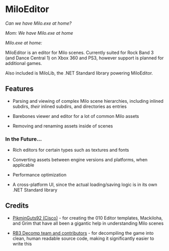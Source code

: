 # MiloEditor

*Can we have Milo.exe at home?*

*Mom: We have Milo.exe at home*

*Milo.exe at home:*



MiloEditor is an editor for Milo scenes. Currently suited for Rock Band 3 (and Dance Central 1) on Xbox 360 and PS3, however support is planned for additional games.

Also included is MiloLib, the .NET Standard library powering MiloEditor.




## Features

- Parsing and viewing of complex Milo scene hierarchies, including inlined subdirs, *their* inlined subdirs, and directories as entries

- Barebones viewer and editor for a lot of common Milo assets

- Removing and renaming assets inside of scenes

### In the Future...

* Rich editors for certain types such as textures and fonts

* Converting assets between engine versions and platforms, when applicable

* Performance optimization

* A cross-platform UI, since the actual loading/saving logic is in its own .NET Standard library

## Credits

- [PikminGuts92 (Cisco)](https://github.com/PikminGuts92) - for creating the 010 Editor templates, Mackiloha, and Grim that have all been a gigantic help in understanding Milo scenes

- [RB3 Decomp team and contributors](https://github.com/DarkRTA/rb3/tree/master) - for decompiling the game into clean, human readable source code, making it significantly easier to write this


